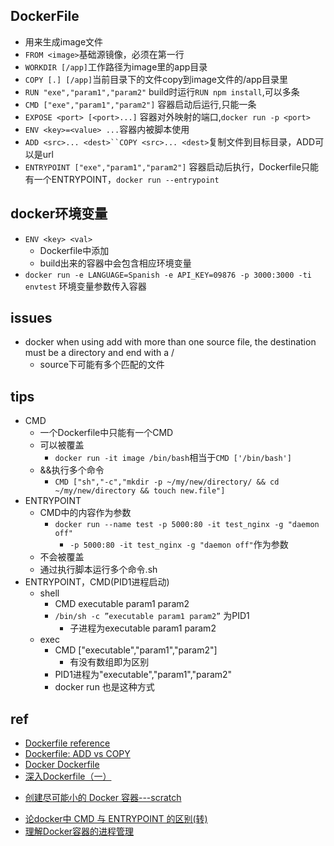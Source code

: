 
## DockerFile
+ 用来生成image文件
+ `FROM <image>`基础源镜像，必须在第一行
+ `WORKDIR [/app]`工作路径为image里的app目录
+ `COPY [.] [/app]`当前目录下的文件copy到image文件的/app目录里
+ `RUN "exe","param1","param2"` build时运行`RUN npm install`,可以多条
+ `CMD ["exe","param1","param2"]` 容器启动后运行,只能一条
+ `EXPOSE <port> [<port>...]` 容器对外映射的端口,`docker run -p <port>`
+ `ENV <key>=<value> ...`容器内被脚本使用
+ `ADD <src>... <dest>``COPY <src>... <dest>`复制文件到目标目录，ADD可以是url
+ `ENTRYPOINT ["exe","param1","param2"]` 容器启动后执行，Dockerfile只能有一个ENTRYPOINT，`docker run --entrypoint`


## docker环境变量
+ `ENV <key> <val>` 
    + Dockerfile中添加
    + build出来的容器中会包含相应环境变量
+ `docker run -e LANGUAGE=Spanish -e API_KEY=09876 -p 3000:3000 -ti envtest` 环境变量参数传入容器


## issues
+ docker when using add with more than one source file, the destination must be a directory and end with a /
    - source下可能有多个匹配的文件


## tips
+ CMD
    + 一个Dockerfile中只能有一个CMD
    + 可以被覆盖
        + `docker run -it image /bin/bash`相当于`CMD ['/bin/bash']`
    + &&执行多个命令
        + `CMD ["sh","-c","mkdir -p ~/my/new/directory/ && cd ~/my/new/directory && touch new.file"]`
+ ENTRYPOINT
    + CMD中的内容作为参数
        + `docker run --name test -p 5000:80 -it test_nginx -g "daemon off"`
            + `-p 5000:80 -it test_nginx -g "daemon off"`作为参数
    + 不会被覆盖
    + 通过执行脚本运行多个命令.sh
+ ENTRYPOINT，CMD(PID1进程启动)
    + shell
        + CMD executable param1 param2
        + `/bin/sh -c ”executable param1 param2”` 为PID1
            + 子进程为executable param1 param2
    + exec
        + CMD ["executable","param1","param2"]
            + 有没有数组即为区别
        + PID1进程为"executable","param1","param2"
        + docker run 也是这种方式



## ref
+ [Dockerfile reference](https://docs.docker.com/engine/reference/builder/)
+ [Dockerfile: ADD vs COPY](https://www.ctl.io/developers/blog/post/dockerfile-add-vs-copy/)
+ [Docker Dockerfile](https://www.runoob.com/docker/docker-dockerfile.html)
+ [深入Dockerfile（一）](https://github.com/qianlei90/Blog/issues/35)
<!-- detail -->
+ [创建尽可能小的 Docker 容器---scratch](https://segmentfault.com/a/1190000000628247)

<!-- cmd -->
+ [论docker中 CMD 与 ENTRYPOINT 的区别(转)](https://developer.aliyun.com/article/270424)
+ [理解Docker容器的进程管理](https://developer.aliyun.com/article/5545)